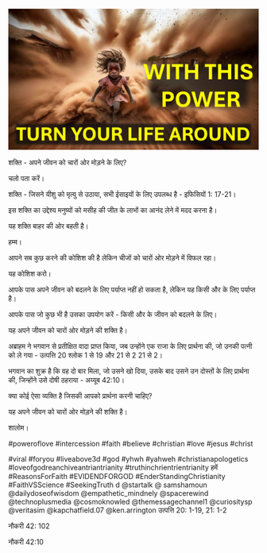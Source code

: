 ![Video cover image](../cover.jpg "cover photo")

शक्ति - अपने जीवन को चारों ओर मोड़ने के लिए?

चलो पता करें।

शक्ति - जिसने यीशु को मृत्यु से उठाया, सभी ईसाइयों के लिए उपलब्ध है - इफिसियों 1: 17-21।

इस शक्ति का उद्देश्य मनुष्यों को मसीह की जीत के लाभों का आनंद लेने में मदद करना है।

यह शक्ति बाहर की ओर बहती है।

हम्म।

आपने सब कुछ करने की कोशिश की है लेकिन चीजों को चारों ओर मोड़ने में विफल रहा।

यह कोशिश करो।

आपके पास अपने जीवन को बदलने के लिए पर्याप्त नहीं हो सकता है, लेकिन यह किसी और के लिए पर्याप्त है।

आपके पास जो कुछ भी है उसका उपयोग करें - किसी और के जीवन को बदलने के लिए।

यह अपने जीवन को चारों ओर मोड़ने की शक्ति है।

अब्राहम ने भगवान से प्रतीक्षित वादा प्राप्त किया, जब उन्होंने एक राजा के लिए प्रार्थना की, जो उनकी पत्नी को ले गया - उत्पत्ति 20 श्लोक 1 से 19 और 21 से 2 21 से 2।

भगवान का शुक्र है कि वह दो बार मिला, जो उसने खो दिया, उसके बाद उसने उन दोस्तों के लिए प्रार्थना की, जिन्होंने उसे दोषी ठहराया - अय्यूब 42:10।

क्या कोई ऐसा व्यक्ति है जिसकी आपको प्रार्थना करनी चाहिए?

यह अपने जीवन को चारों ओर मोड़ने की शक्ति है।

शालोम।

#poweroflove #intercession #faith #believe #christian #love #jesus #christ


#viral #foryou #liveabove3d #god #yhwh #yahweh #christianapologetics #loveofgodreanchiveantriantrianity #truthinchrientrientrianity हमें #ReasonsForFaith #EVIDENDFORGOD #EnderStandingChristianity #FaithVSScience #SeekingTruth d @startalk @ samshamoun @dailydoseofwisdom @empathetic_mindnely @spacerewind @technoplusmedia @cosmoknowled @themessagechannel1 @curiositysp @veritasim @kapchatfield.07 @ken.arrington  उत्पत्ति 20: 1-19, 21: 1-2

नौकरी 42: 102

नौकरी 42:10


